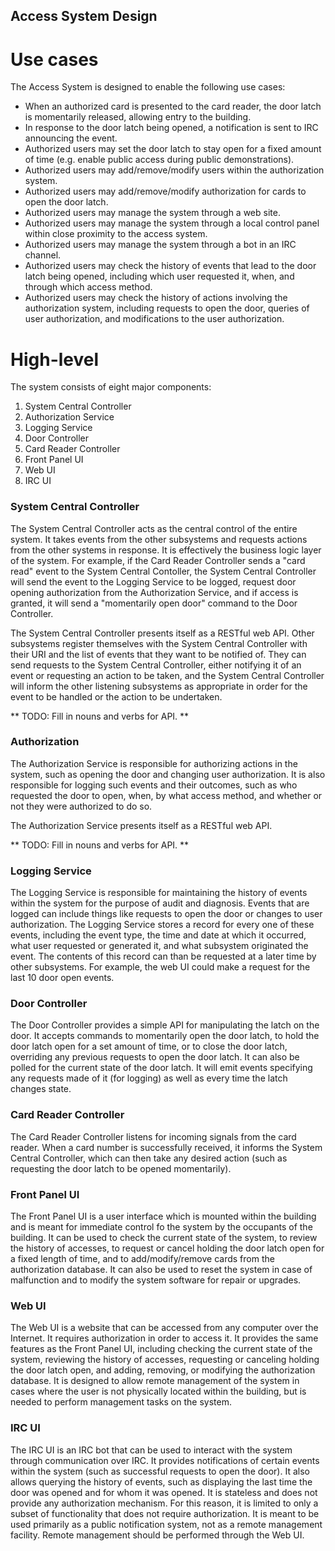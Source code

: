 Access System Design
---

Use cases
===

The Access System is designed to enable the following use cases:
  * When an authorized card is presented to the card reader, the door latch is momentarily released, allowing entry
    to the building.
  * In response to the door latch being opened, a notification is sent to IRC announcing the event.
  * Authorized users may set the door latch to stay open for a fixed amount of time (e.g. enable public access
    during public demonstrations).
  * Authorized users may add/remove/modify users within the authorization system.
  * Authorized users may add/remove/modify authorization for cards to open the door latch.
  * Authorized users may manage the system through a web site.
  * Authorized users may manage the system through a local control panel within close proximity to the access system.
  * Authorized users may manage the system through a bot in an IRC channel.
  * Authorized users may check the history of events that lead to the door latch being opened, including which
    user requested it, when, and through which access method.
  * Authorized users may check the history of actions involving the authorization system, including requests to open
    the door, queries of user authorization, and modifications to the user authorization.

High-level
===

The system consists of eight major components:
  1. System Central Controller
  2. Authorization Service
  3. Logging Service
  4. Door Controller
  5. Card Reader Controller
  6. Front Panel UI
  7. Web UI
  8. IRC UI

### System Central Controller

The System Central Controller acts as the central control of the entire system. It takes events from the other
subsystems and requests actions from the other systems in response. It is effectively the business logic layer of
the system. For example, if the Card Reader Controller sends a "card read" event to the System Central Contoller,
the System Central Controller will send the event to the Logging Service to be logged, request door opening
authorization from the Authorization Service, and if access is granted, it will send a "momentarily open door"
command to the Door Controller.

The System Central Controller presents itself as a RESTful web API. Other subsystems register themselves with the
System Central Controller with their URI and the list of events that they want to be notified of. They can send
requests to the System Central Controller, either notifying it of an event or requesting an action to be taken,
and the System Central Controller will inform the other listening subsystems as appropriate in order for the event
to be handled or the action to be undertaken.

** TODO: Fill in nouns and verbs for API. **

### Authorization

The Authorization Service is responsible for authorizing actions in the system, such as opening the door and changing
user authorization. It is also responsible for logging such events and their outcomes, such as who requested the door
to open, when, by what access method, and whether or not they were authorized to do so.

The Authorization Service presents itself as a RESTful web API.

** TODO: Fill in nouns and verbs for API. **

### Logging Service

The Logging Service is responsible for maintaining the history of events within the system for the purpose of audit
and diagnosis. Events that are logged can include things like requests to open the door or changes to user
authorization. The Logging Service stores a record for every one of these events, including the event type, the time
and date at which it occurred, what user requested or generated it, and what subsystem originated the event. The
contents of this record can than be requested at a later time by other subsystems. For example, the web UI could
make a request for the last 10 door open events.

### Door Controller

The Door Controller provides a simple API for manipulating the latch on the door. It accepts commands to momentarily
open the door latch, to hold the door latch open for a set amount of time, or to close the door latch, overriding any
previous requests to open the door latch. It can also be polled for the current state of the door latch. It will emit
events specifying any requests made of it (for logging) as well as every time the latch changes state.

### Card Reader Controller

The Card Reader Controller listens for incoming signals from the card reader. When a card number is successfully
received, it informs the System Central Controller, which can then take any desired action (such as requesting the
door latch to be opened momentarily).

### Front Panel UI

The Front Panel UI is a user interface which is mounted within the building and is meant for immediate control fo the
system by the occupants of the building. It can be used to check the current state of the system, to review the history
of accesses, to request or cancel holding the door latch open for a fixed length of time, and to add/modify/remove
cards from the authorization database. It can also be used to reset the system in case of malfunction and to modify the
system software for repair or upgrades.

### Web UI

The Web UI is a website that can be accessed from any computer over the Internet. It requires authorization in order
to access it. It provides the same features as the Front Panel UI, including checking the current state of the system,
reviewing the history of accesses, requesting or canceling holding the door latch open, and adding, removing, or
modifying the authorization database. It is designed to allow remote management of the system in cases where the user
is not physically located within the building, but is needed to perform management tasks on the system.

### IRC UI

The IRC UI is an IRC bot that can be used to interact with the system through communication over IRC. It provides
notifications of certain events within the system (such as successful requests to open the door). It also allows
querying the history of events, such as displaying the last time the door was opened and for whom it was opened.
It is stateless and does not provide any authorization mechanism. For this reason, it is limited to only a subset
of functionality that does not require authorization. It is meant to be used primarily as a public notification system,
not as a remote management facility. Remote management should be performed through the Web UI.

